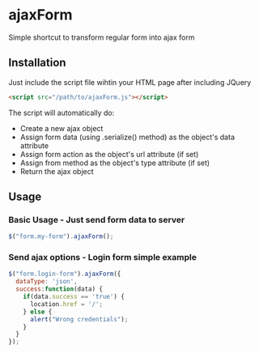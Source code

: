 # ajaxForm
Simple shortcut to transform regular form into ajax form
## Installation
Just include the script file wihtin your HTML page after including JQuery
```html
<script src="/path/to/ajaxForm.js"></script>
```

The script will automatically do:
- Create a new ajax object
- Assign form data (using .serialize() method) as the object's data attribute
- Assign form action as the object's url attribute (if set)
- Assign from method as the object's type attribute (if set)
- Return the ajax object

## Usage
### Basic Usage - Just send form data to server
```javascript
$("form.my-form").ajaxForm();
```

### Send ajax options - Login form simple example
```javascript
$("form.login-form").ajaxForm({
  dataType: 'json',
  success:function(data) {
    if(data.success == 'true') {
      location.href = '/';
    } else {
      alert("Wrong credentials");
    }
  }
});
```
